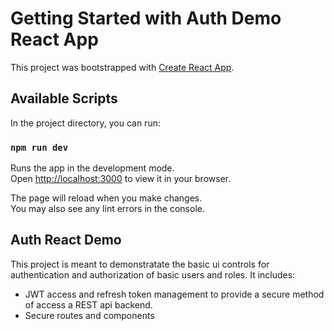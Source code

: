 # Getting Started with Auth Demo React App

This project was bootstrapped with [Create React App](https://github.com/facebook/create-react-app).

## Available Scripts

In the project directory, you can run:

### `npm run dev`

Runs the app in the development mode.\
Open [http://localhost:3000](http://localhost:3000) to view it in your browser.

The page will reload when you make changes.\
You may also see any lint errors in the console.



## Auth React Demo

This project is meant to demonstratate the basic ui controls for authentication and authorization of basic users and roles. It includes:
- JWT access and refresh token management to provide a secure method of access a REST api backend. 
- Secure routes and components

